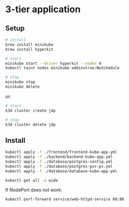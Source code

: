 # 3-tier application

## Setup

```sh
# install
brew install minikube
brew install hyperkit

# start
minikube start --driver hyperkit --nodes 4
kubectl taint nodes minikube admin=true:NoSchedule

# stop
minikube stop
minikube delete
```

or:

```sh
# start
k3d cluster create jdp

# stop
k3d cluster delete jdp
```

## Install

```sh
kubectl apply -f ./frontend/frontend-kube-app.yml
kubectl apply -f ./backend/backend-kube-app.yml
kubectl apply -f ./database/postgres-config.yml
kubectl apply -f ./database/postgres-pvc-pv.yml
kubectl apply -f ./database/database-kube-app.yml

kubectl get all -o wide
```

If NodePort does not work:

```sh
kubectl port-forward service/web-httpd-service 80:80
```